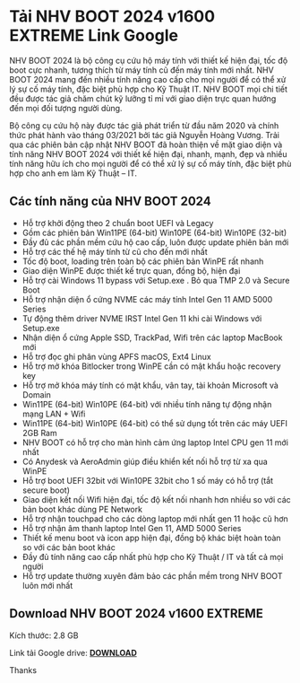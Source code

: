 # Tải NHV BOOT 2024 v1600 EXTREME Link Google 
NHV BOOT 2024 là bộ công cụ cứu hộ máy tính với thiết kế hiện đại, tốc độ boot cực nhanh, tương thích từ máy tính cũ đến máy tính mới nhất. NHV BOOT 2024 mang đến nhiều tính năng cao cấp cho mọi người để có thể xử lý sự cố máy tính, đặc biệt phù hợp cho Kỹ Thuật IT. NHV BOOT mọi chi tiết đều được tác giả chăm chút kỹ lưỡng tỉ mỉ với giao diện trực quan hướng đến mọi đối tượng người dùng.

Bộ công cụ cứu hộ này được tác giả phát triển từ đầu năm 2020 và chính thức phát hành vào tháng 03/2021 bởi tác giả Nguyễn Hoàng Vương. Trải qua các phiên bản cập nhật NHV BOOT đã hoàn thiện về mặt giao diện và tính năng NHV BOOT 2024 với thiết kế hiện đại, nhanh, mạnh, đẹp và nhiều tính năng hữu ích cho mọi người để có thể xử lý sự cố máy tính, đặc biệt phù hợp cho anh em làm Kỹ Thuật – IT.

## Các tính năng của NHV BOOT 2024
- Hỗ trợ khởi động theo 2 chuẩn boot UEFI và Legacy
- Gồm các phiên bản Win11PE (64-bit) Win10PE (64-bit) Win10PE (32-bit)
- Đầy đủ các phần mềm cứu hộ cao cấp, luôn được update phiên bản mới
- Hỗ trợ các thế hệ máy tính từ cũ cho đến mới nhất
- Tốc độ boot, loading trên toàn bộ các phiên bản WinPE rất nhanh
- Giao diện WinPE được thiết kế trực quan, đồng bộ, hiện đại
- Hỗ trợ cài Windows 11 bypass với Setup.exe . Bỏ qua TMP 2.0 và Secure Boot
- Hỗ trợ nhận diện ổ cứng NVME các máy tính Intel Gen 11 AMD 5000 Series
- Tự động thêm driver NVME IRST Intel Gen 11 khi cài Windows với Setup.exe
- Nhận diện ổ cứng Apple SSD, TrackPad, Wifi trên các laptop MacBook mới
- Hỗ trợ đọc ghi phân vùng APFS macOS, Ext4 Linux
- Hỗ trợ mở khóa Bitlocker trong WinPE cần có mật khẩu hoặc recovery key
- Hỗ trợ mở khóa máy tính có mật khẩu, vân tay, tài khoản Microsoft và Domain
- Win11PE (64-bit) Win10PE (64-bit) với nhiều tính năng tự động nhận mạng LAN + Wifi
- Win11PE (64-bit) Win10PE (64-bit) có thể sử dụng tốt trên các máy UEFI 2GB Ram
- NHV BOOT có hỗ trợ cho màn hình cảm ứng laptop Intel CPU gen 11 mới nhất
- Có Anydesk và AeroAdmin giúp điều khiển kết nối hỗ trợ từ xa qua WinPE
- Hỗ trợ boot UEFI 32bit với Win10PE 32bit cho 1 số máy có hỗ trợ (tắt secure boot)
- Giao diện kết nối Wifi hiện đại, tốc độ kết nối nhanh hơn nhiều so với các bản boot khác dùng PE Network
- Hỗ trợ nhận touchpad cho các dòng laptop mới nhất gen 11 hoặc cũ hơn
- Hỗ trợ nhận âm thanh laptop Intel Gen 11, AMD 5000 Series
- Thiết kế menu boot và icon app hiện đại, đồng bộ khác biệt hoàn toàn so với các bản boot khác
- Đầy đủ tính năng cao cấp nhất phù hợp cho Kỹ Thuật / IT và tất cả mọi người
- Hỗ trợ update thường xuyên đảm bảo các phần mềm trong NHV BOOT luôn mới nhất
## Download NHV BOOT 2024 v1600 EXTREME
Kích thước: 2.8 GB

Link tải Google drive: [**DOWNLOAD**](https://isangtao.com/nhv-boot-2024-v1600-extreme/)

Thanks

